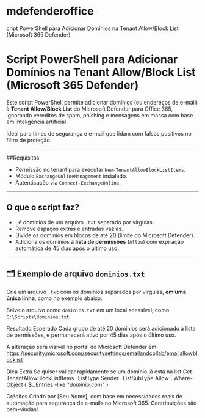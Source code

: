 # mdefenderoffice
cript PowerShell para Adicionar Domínios na Tenant Allow/Block List (Microsoft 365 Defender)

#  Script PowerShell para Adicionar Domínios na Tenant Allow/Block List (Microsoft 365 Defender)

Este script PowerShell permite adicionar domínios (ou endereços de e-mail) à **Tenant Allow/Block List** do Microsoft Defender para Office 365, ignorando vereditos de spam, phishing e mensagens em massa com base em inteligência artificial.  

Ideal para times de segurança e e-mail que lidam com falsos positivos no filtro de proteção.

---

##Requisitos

- Permissão no tenant para executar `New-TenantAllowBlockListItems`.
- Módulo `ExchangeOnlineManagement` instalado.
- Autenticação via `Connect-ExchangeOnline`.

---

## O que o script faz?

- Lê domínios de um arquivo `.txt` separado por vírgulas.
- Remove espaços extras e entradas vazias.
- Divide os domínios em blocos de até 20 (limite do Microsoft Defender).
- Adiciona os domínios à **lista de permissões** (`Allow`) com expiração automática de 45 dias após o último uso.

---

## 🗂 Exemplo de arquivo `dominios.txt`

Crie um arquivo `.txt` com os domínios separados por vírgulas, **em uma única linha**, como no exemplo abaixo:


Salve o arquivo como `dominios.txt` em um local acessível, como `C:\Scripts\dominios.txt`.


Resultado Esperado
Cada grupo de até 20 domínios será adicionado à lista de permissões, e permanecerá ativo por 45 dias após o último uso.

A alteração será visível no portal do Microsoft Defender em:
https://security.microsoft.com/securitysettings/emailandcollab/emailallowblocklist

 Dica Extra
Se quiser validar rapidamente se um domínio já está na list
Get-TenantAllowBlockListItems -ListType Sender -ListSubType Allow | Where-Object { $_.Entries -like "*dominio.com*" }

Créditos
Criado por [Seu Nome], com base em necessidades reais de automação para segurança de e-mails no Microsoft 365.
Contribuições são bem-vindas!


